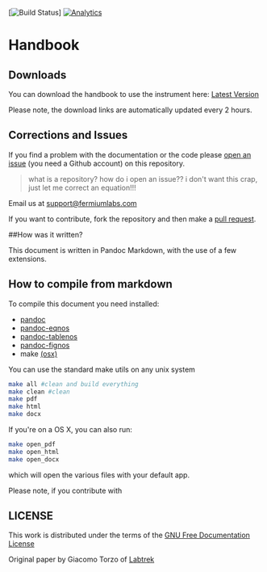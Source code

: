 [![Build Status](https://travis-ci.org/fermiumlabs/Hall-effect-apparatus.svg?branch=master)] [![Analytics](https://ga-beacon.appspot.com/UA-69533556-3/hall-effect-apparatus/handbook/readme/?flat)](https://github.com/igrigorik/ga-beacon)

# Handbook


## Downloads

You can download the handbook to use the instrument here: [Latest Version](https://github.com/fermiumlabs/Hall-effect-apparatus/releases/latest/)

Please note, the download links are automatically updated every 2 hours. 

## Corrections and Issues

If you find a problem with the documentation or the code please [open an issue](https://github.com/fermiumlabs/Hall-effect-apparatus/issues/new) (you need a Github account) on this repository.

> what is a repository? how do i open an issue?? i don't want this crap, just let me correct an equation!!!

Email us at [support@fermiumlabs.com](mailto:support@fermiumlabs.com)

If you want to contribute, fork the repository and then make a [pull request](https://help.github.com/articles/using-pull-requests/).

##How was it written?

This document is written in Pandoc Markdown, with the use of a few extensions.

## How to compile from markdown

To compile this document you need installed:
* [pandoc](http://pandoc.org)
* [pandoc-eqnos](https://github.com/tomduck/pandoc-eqnos)
* [pandoc-tablenos](https://github.com/tomduck/pandoc-tablenos)
* [pandoc-fignos](https://github.com/tomduck/pandoc-fignos)
* make [(osx)](http://osxdaily.com/2014/02/12/install-command-line-tools-mac-os-x/)

You can use the standard make utils on any unix system
```bash
make all #clean and build everything
make clean #clean
make pdf
make html
make docx
```

If you're on a OS X, you can also run:

```bash
make open_pdf
make open_html
make open_docx
```

which will open the various files with your default app.

Please note, if you contribute with

## LICENSE
This work is distributed under the terms of the [GNU Free Documentation License](http://www.gnu.org/licenses/fdl-1.3.html)

Original paper by Giacomo Torzo of [Labtrek](http://labtrek.it)
